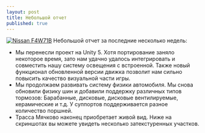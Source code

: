 ```yaml
---
layout: post
title: Небольшой отчет
published: true
---
```





<a href="{{site.baseurl}}/images/news/2015-03-20/MNaVgxeURMc.jpg" target="_blank">![Nissan F4W71B]({{site.baseurl}}/images/news/2015-03-20/MNaVgxeURMc.jpg)</a>
Небольшой отчет за последние несколько недель:

- Мы перенесли проект на Unity 5. Хотя портирование заняло некоторое время, зато нам удачно удалось интегрировать и совместить нашу систему освещения с встроенной. Также новый функционал обновленной версии движка позволит нам сильно повысить качество визуальной части игры.
- Мы продолжаем развивать систему физики автомобиля. Мы снова обновили физику шин и добавили поддержку различных типов тормозов: Барабанные, дисковые, дисковые вентилируемые, керамические и т.д. У суппортов поддерживается разное количество поршней.
- Трасса Мячково наконец приобретает живой вид. Ниже на скриншотах вы можете увидеть несколько затекстуренных участков.

